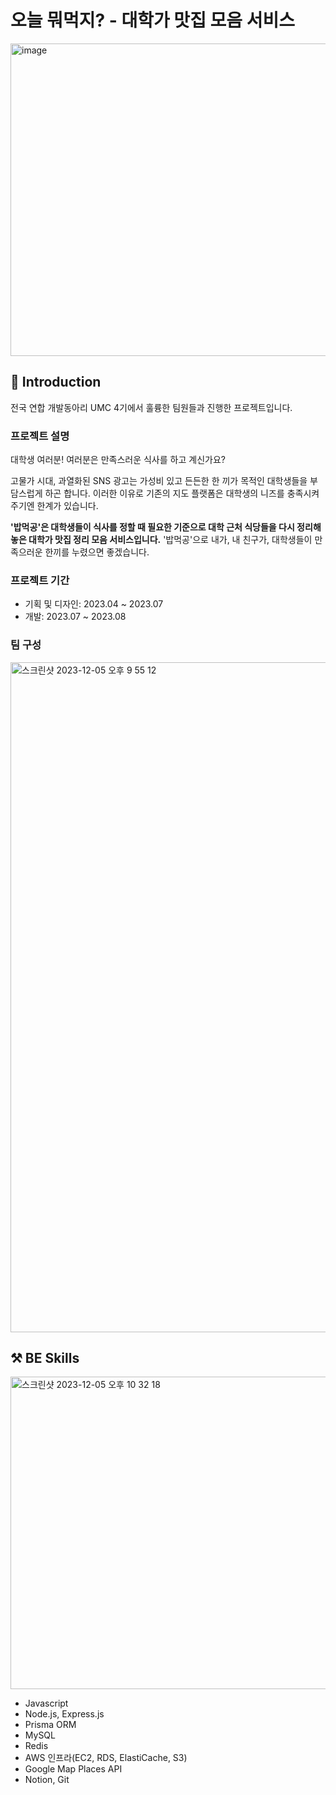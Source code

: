 # 오늘 뭐먹지? - 대학가 맛집 모음 서비스
<img width="750" height="500" alt="image" src="https://github.com/BokDoong/today-eat-backend/assets/102129660/211e094c-29b3-4468-82e5-c8f89e2d76ae">


## 🍚 Introduction
전국 연합 개발동아리 UMC 4기에서 훌륭한 팀원들과 진행한 프로젝트입니다.

### 프로젝트 설명
대학생 여러분! 여러분은 만족스러운 식사를 하고 계신가요?

고물가 시대, 과열화된 SNS 광고는 가성비 있고 든든한 한 끼가 목적인 대학생들을 부담스럽게 하곤 합니다.
이러한 이유로 기존의 지도 플랫폼은 대학생의 니즈를 충족시켜주기엔 한계가 있습니다.

**'밥먹공'은 대학생들이 식사를 정할 때 필요한 기준으로 대학 근처 식당들을 다시 정리해놓은 대학가 맛집 정리 모음 서비스입니다.** '밥먹공'으로 내가, 내 친구가, 대학생들이 만족으러운 한끼를 누렸으면 좋겠습니다.

### 프로젝트 기간
* 기획 및 디자인: 2023.04 ~ 2023.07
* 개발: 2023.07 ~ 2023.08

### 팀 구성
<img width="1072" alt="스크린샷 2023-12-05 오후 9 55 12" src="https://github.com/BokDoong/today-eat-backend/assets/102129660/86e92324-3c4a-43e6-86d3-6e9b28c75775">

## ⚒️ BE Skills
<img width="800" height="500" alt="스크린샷 2023-12-05 오후 10 32 18" src="https://github.com/BokDoong/today-eat-backend/assets/102129660/1c8e99a1-d003-4990-b1ba-d29bd54ba6ad">

* Javascript
* Node.js, Express.js
* Prisma ORM
* MySQL
* Redis
* AWS 인프라(EC2, RDS, ElastiCache, S3)
* Google Map Places API
* Notion, Git

## 
